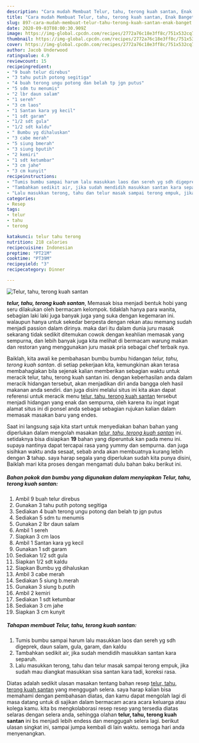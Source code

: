 ```yaml
---
description: "Cara mudah Membuat Telur, tahu, terong kuah santan, Enak Banget"
title: "Cara mudah Membuat Telur, tahu, terong kuah santan, Enak Banget"
slug: 897-cara-mudah-membuat-telur-tahu-terong-kuah-santan-enak-banget
date: 2020-09-03T08:00:30.909Z
image: https://img-global.cpcdn.com/recipes/2772a76c18e3ff8c/751x532cq70/telur-tahu-terong-kuah-santan-foto-resep-utama.jpg
thumbnail: https://img-global.cpcdn.com/recipes/2772a76c18e3ff8c/751x532cq70/telur-tahu-terong-kuah-santan-foto-resep-utama.jpg
cover: https://img-global.cpcdn.com/recipes/2772a76c18e3ff8c/751x532cq70/telur-tahu-terong-kuah-santan-foto-resep-utama.jpg
author: Jacob Underwood
ratingvalue: 4.9
reviewcount: 15
recipeingredient:
- "9 buah telur direbus"
- "3 tahu putih potong segitiga"
- "4 buah terong ungu potong dan belah tp jgn putus"
- "5 sdm tu menumis"
- "2 lbr daun salam"
- "1 sereh"
- "3 cm laos"
- "1 Santan kara yg kecil"
- "1 sdt garam"
- "1/2 sdt gula"
- "1/2 sdt kaldu"
- " Bumbu yg dihaluskan"
- "3 cabe merah"
- "5 siung bmerah"
- "3 siung bputih"
- "2 kemiri"
- "1 sdt ketumbar"
- "3 cm jahe"
- "3 cm kunyit"
recipeinstructions:
- "Tumis bumbu sampai harum lalu masukkan laos dan sereh yg sdh digeprek, daun salam, gula, garam, dan kaldu"
- "Tambahkan sedikit air, jika sudah mendidih masukkan santan kara separuh."
- "Lalu masukkan terong, tahu dan telur masak sampai terong empuk, jika sudah mau diangkat masukkan sisa santan kara tadi, koreksi rasa."
categories:
- Resep
tags:
- telur
- tahu
- terong

katakunci: telur tahu terong 
nutrition: 218 calories
recipecuisine: Indonesian
preptime: "PT21M"
cooktime: "PT39M"
recipeyield: "3"
recipecategory: Dinner

---
```



![Telur, tahu, terong kuah santan](https://img-global.cpcdn.com/recipes/2772a76c18e3ff8c/751x532cq70/telur-tahu-terong-kuah-santan-foto-resep-utama.jpg)

<b><i>telur, tahu, terong kuah santan</i></b>, Memasak bisa menjadi bentuk hobi yang seru dilakukan oleh bermacam kelompok. tidaklah hanya para wanita, sebagian laki laki juga banyak juga yang suka dengan kegemaran ini. walaupun hanya untuk sekedar berpesta dengan rekan atau memang sudah menjadi passion dalam dirinya. maka dari itu dalam dunia juru masak sekarang tidak sedikit ditemukan cowok dengan keahlian memasak yang sempurna, dan lebih banyak juga kita melihat di bermacam warung makan dan restoran yang menggunakan juru masak pria sebagai chef terbaik nya.

Baiklah, kita awali ke pembahasan bumbu bumbu hidangan <i>telur, tahu, terong kuah santan</i>. di setiap pekerjaan kita, kemungkinan akan terasa membahagiakan bila sejenak kalian memberikan sebagian waktu untuk meracik telur, tahu, terong kuah santan ini. dengan keberhasilan anda dalam meracik hidangan tersebut, akan menjadikan diri anda bangga oleh hasil makanan anda sendiri. dan juga disini melalui situs ini kita akan dapat referensi untuk meracik menu <u>telur, tahu, terong kuah santan</u> tersebut menjadi hidangan yang enak dan sempurna, oleh karena itu ingat ingat alamat situs ini di ponsel anda sebagai sebagian rujukan kalian dalam memasak masakan baru yang endes.




Saat ini langsung saja kita start untuk menyediakan bahan bahan yang diperlukan dalam mengolah masakan <u><i>telur, tahu, terong kuah santan</i></u> ini. setidaknya bisa disiapkan <b>19</b> bahan yang diperuntuk kan pada menu ini. supaya nantinya dapat tercapai rasa yang yummy dan sempurna. dan juga sisihkan waktu anda sesaat, sebab anda akan membuatnya kurang lebih dengan <b>3</b> tahap. saya harap segala yang diperlukan sudah kita punya disini, Baiklah mari kita proses dengan mengamati dulu bahan baku berikut ini.

<!--inarticleads1-->

##### Bahan pokok dan bumbu yang digunakan dalam menyiapkan Telur, tahu, terong kuah santan:

1. Ambil 9 buah telur direbus
1. Gunakan 3 tahu putih potong segitiga
1. Sediakan 4 buah terong ungu potong dan belah tp jgn putus
1. Sediakan 5 sdm tu menumis
1. Gunakan 2 lbr daun salam
1. Ambil 1 sereh
1. Siapkan 3 cm laos
1. Ambil 1 Santan kara yg kecil
1. Gunakan 1 sdt garam
1. Sediakan 1/2 sdt gula
1. Siapkan 1/2 sdt kaldu
1. Siapkan  Bumbu yg dihaluskan
1. Ambil 3 cabe merah
1. Sediakan 5 siung b.merah
1. Gunakan 3 siung b.putih
1. Ambil 2 kemiri
1. Sediakan 1 sdt ketumbar
1. Sediakan 3 cm jahe
1. Siapkan 3 cm kunyit




<!--inarticleads2-->

##### Tahapan membuat Telur, tahu, terong kuah santan:

1. Tumis bumbu sampai harum lalu masukkan laos dan sereh yg sdh digeprek, daun salam, gula, garam, dan kaldu
1. Tambahkan sedikit air, jika sudah mendidih masukkan santan kara separuh.
1. Lalu masukkan terong, tahu dan telur masak sampai terong empuk, jika sudah mau diangkat masukkan sisa santan kara tadi, koreksi rasa.




Diatas adalah sedikit ulasan masakan tentang bahan resep <u>telur, tahu, terong kuah santan</u> yang menggugah selera. saya harap kalian bisa memahami dengan pembahasan diatas, dan kamu dapat mengolah lagi di masa datang untuk di sajikan dalam bermacam acara acara keluarga atau kolega kamu. kita bs mengkolaborasi resep resep yang tersedia diatas selaras dengan selera anda, sehingga olahan <b>telur, tahu, terong kuah santan</b> ini bs menjadi lebih endess dan menggugah selera lagi. berikut ulasan singkat ini, sampai jumpa kembali di lain waktu. semoga hari anda menyenangkan.
